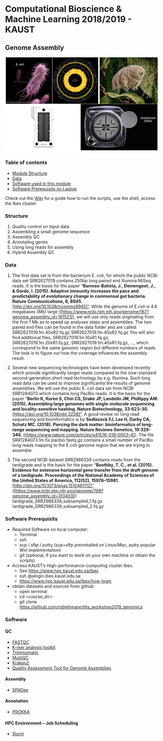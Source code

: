 # Computational Bioscience & Machine Learning 2018/2019 - KAUST
## Genome Assembly
![Genome Assembly Workshop](/img/genomicsWSimg.png?raw=true)

### Table of contents
  * [Module Structure](https://github.com/roblehmann/hts_workshop2019_genomics#structure)
  * [Data](https://github.com/roblehmann/hts_workshop2019_genomics#data)
  * [Software used in this module](https://github.com/roblehmann/hts_workshop2019_genomics#software)
  * [Software Prerequisits on Laptop](https://github.com/roblehmann/hts_workshop2019_genomics#software-prerequisits)

  Check out the [Wiki](https://github.com/roblehmann/hts_workshop2019_genomics/wiki) for a guide how to run the scripts, use the shell, access the Ibex cluster.

### Structure

1. Quality control on input data
2. Assembling a small genome sequence
3. Assembly QC
4. Annotating genes 
5. Using long reads for assembly
6. Hybrid Assembly QC

### Data

1.	The first data set is from the bacterium E. coli, for which the public NCBI data set SRR2627019 contains 250bp long paired end Illumina MiSeq reads. It is the basis for the paper “**Barroso-Batista, J., Demengeot, J., & Gordo, I. (2015). Adaptive immunity increases the pace and predictability of evolutionary change in commensal gut bacteria. Nature Communications, 6, 8945.** [http://doi.org/10.1038/ncomms9945]”. While the genome of E.coli is 4.6 megabases (Mb) large ([https://www.ncbi.nlm.nih.gov/genome/167?genome_assembly_id=161521]), we will use only reads originating from the first 1 Mb as to speed up analyses steps and assemblies. The two paired end files can be found in the data folder and are called:  
SRR2627019.1m.40xR2.fq.gz
SRR2627019.1m.40xR2.fq.gz
You will also find additional files, SRR2627019.1m.10xR1.fq.gz, SRR2627019.1m.20xR1.fq.gz, SRR2627019.1m.40xR1.fq.gz, …, which correspond to the same genomic region but different numbers of reads. The task is to figure out how the coverage influences the assembly result.

2. Several new sequencing technologies have been developed recently which provide significantly longer reads compared to the now-standard second-generation short read technology by e.g. Illumina. Such long read data can be used to improve significantly the results of genome assemblies. We will use the public E. coli data set from NCBI SRR1284073 which contains long PacBio reads. It is the basis for the paper “**Berlin K, Koren S, Chin CS, Drake JP, Landolin JM, Phillippy AM. (2015). Assembling large genomes with single-molecule sequencing and locality-sensitive hashing. Nature Biotechnology, 33:623-30.** [https://doi.org/10.1038/nbt.3238]”.
A good review on long read sequencing and bioinformatics is by **Sedlazeck FJ, Lee H, Darby CA,  Schatz MC. (2018). Piercing the dark matter: bioinformatics of long-range sequencing and mapping. Nature Reviews Genetics, 19:329-346**, ([https://www.nature.com/articles/s41576-018-0003-4]). The file SRR1284073.1m.5x.pacbio.fastq.gz contains a small number of PacBio long reads mapping to the E.coli genome region that we are trying to assemble.

3.	The second NCBI dataset SRR2986339 contains reads from the tardigrade and is the basis for the paper “**Boothby, T. C., et al. (2015). Evidence for extensive horizontal gene transfer from the draft genome of a tardigrade. Proceedings of the National Academy of Sciences of the United States of America, 112(52), 15976–15981.** [http://doi.org/10.1073/pnas.1510461112]” ([https://www.ncbi.nlm.nih.gov/genome/768?genome_assembly_id=313403]):
tardigrade_SRR2986339_subsampled_1.fq.gz
tardigrade_SRR2986339_subsampled_2.fq.gz

### Software Prerequisits

  * Required Software on local computer:
    * Terminal
    * ssh
    * scp / sftp / putty (scp+sftp preinstalled on Linux/Mac, putty popular Win implementation)
    * git (optional, if you want to work on your own machine or obtain the scripts)
  * Access KAUST’s High-performance-computing cluster Ibex:
    * See https://www.hpc.kaust.edu.sa/ibex
    * ssh <user>@alogin.ibex.kaust.edu.sa
    * https://www.hpc.kaust.edu.sa/ibex/how-login
  * obtain datasets and sources from github:
    * open terminal
    * cd <course_dir>
    * git clone https://github.com/roblehmann/hts_workshop2019_genomics

### Software

#### QC
* [FASTQC](http://www.bioinformatics.babraham.ac.uk/projects/fastqc)
* [K-mer analysis toolkit](https://kat.readthedocs.io)
* [Trimmomatic](https://github.com/timflutre/trimmomatic)
* [MultiQC](https://multiqc.info)
* [Kraken2](https://ccb.jhu.edu/software/kraken2/index.shtml?t=manual)
* [Quality Assessment Tool for Genome Assemblies](http://quast.sourceforge.net/quast)

#### Assembly
* [SPADes](http://cab.spbu.ru/software/spades/)

#### Annotation
* [PROKKA](https://github.com/tseemann/prokka)

#### HPC Environment – Job Scheduling
* [Slurm](https://slurm.schedmd.com/)
